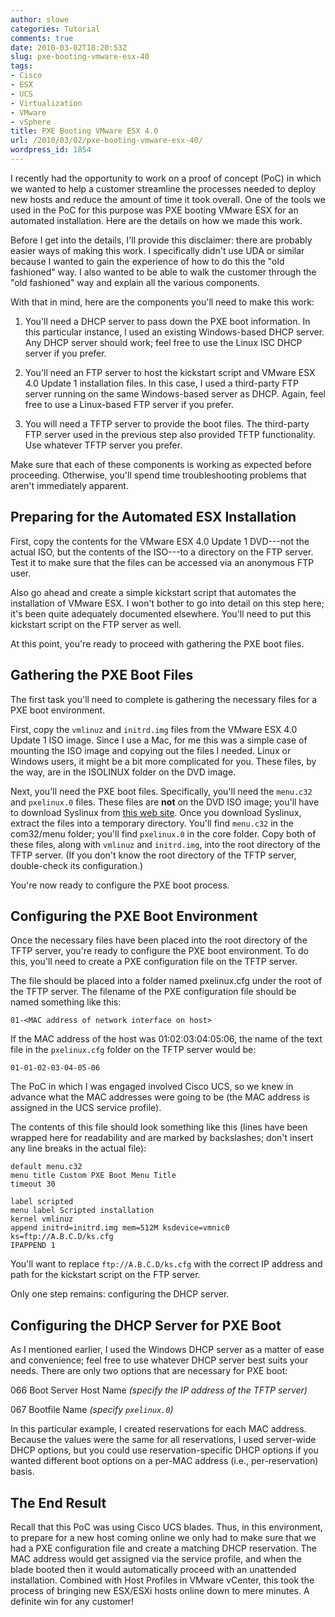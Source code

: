 ```yaml
---
author: slowe
categories: Tutorial
comments: true
date: 2010-03-02T18:20:53Z
slug: pxe-booting-vmware-esx-40
tags:
- Cisco
- ESX
- UCS
- Virtualization
- VMware
- vSphere
title: PXE Booting VMware ESX 4.0
url: /2010/03/02/pxe-booting-vmware-esx-40/
wordpress_id: 1854
---
```


I recently had the opportunity to work on a proof of concept (PoC) in which we wanted to help a customer streamline the processes needed to deploy new hosts and reduce the amount of time it took overall. One of the tools we used in the PoC for this purpose was PXE booting VMware ESX for an automated installation. Here are the details on how we made this work.

Before I get into the details, I'll provide this disclaimer: there are probably easier ways of making this work. I specifically didn't use UDA or similar because I wanted to gain the experience of how to do this the "old fashioned" way. I also wanted to be able to walk the customer through the "old fashioned" way and explain all the various components.

With that in mind, here are the components you'll need to make this work:

1. You'll need a DHCP server to pass down the PXE boot information. In this particular instance, I used an existing Windows-based DHCP server. Any DHCP server should work; feel free to use the Linux ISC DHCP server if you prefer.

2. You'll need an FTP server to host the kickstart script and VMware ESX 4.0 Update 1 installation files. In this case, I used a third-party FTP server running on the same Windows-based server as DHCP. Again, feel free to use a Linux-based FTP server if you prefer.

3. You will need a TFTP server to provide the boot files. The third-party FTP server used in the previous step also provided TFTP functionality. Use whatever TFTP server you prefer.

Make sure that each of these components is working as expected before proceeding. Otherwise, you'll spend time troubleshooting problems that aren't immediately apparent.

## Preparing for the Automated ESX Installation

First, copy the contents for the VMware ESX 4.0 Update 1 DVD---not the actual ISO, but the contents of the ISO---to a directory on the FTP server. Test it to make sure that the files can be accessed via an anonymous FTP user.

Also go ahead and create a simple kickstart script that automates the installation of VMware ESX. I won't bother to go into detail on this step here; it's been quite adequately documented elsewhere. You'll need to put this kickstart script on the FTP server as well.

At this point, you're ready to proceed with gathering the PXE boot files.

## Gathering the PXE Boot Files

The first task you'll need to complete is gathering the necessary files for a PXE boot environment.

First, copy the `vmlinuz` and `initrd.img` files from the VMware ESX 4.0 Update 1 ISO image. Since I use a Mac, for me this was a simple case of mounting the ISO image and copying out the files I needed. Linux or Windows users, it might be a bit more complicated for you. These files, by the way, are in the ISOLINUX folder on the DVD image.

Next, you'll need the PXE boot files. Specifically, you'll need the `menu.c32` and `pxelinux.0` files. These files are **not** on the DVD ISO image; you'll have to download Syslinux from [this web site](http://syslinux.zytor.com/wiki/index.php/The_Syslinux_Project). Once you download Syslinux, extract the files into a temporary directory. You'll find `menu.c32` in the com32/menu folder; you'll find `pxelinux.0` in the core folder. Copy both of these files, along with `vmlinuz` and `initrd.img`, into the root directory of the TFTP server. (If you don't know the root directory of the TFTP server, double-check its configuration.)

You're now ready to configure the PXE boot process.

## Configuring the PXE Boot Environment

Once the necessary files have been placed into the root directory of the TFTP server, you're ready to configure the PXE boot environment. To do this, you'll need to create a PXE configuration file on the TFTP server.

The file should be placed into a folder named pxelinux.cfg under the root of the TFTP server. The filename of the PXE configuration file should be named something like this:

	01-<MAC address of network interface on host>

If the MAC address of the host was 01:02:03:04:05:06, the name of the text file in the `pxelinux.cfg` folder on the TFTP server would be:

	01-01-02-03-04-05-06

The PoC in which I was engaged involved Cisco UCS, so we knew in advance what the MAC addresses were going to be (the MAC address is assigned in the UCS service profile).

The contents of this file should look something like this (lines have been wrapped here for readability and are marked by backslashes; don't insert any line breaks in the actual file):

```text
default menu.c32  
menu title Custom PXE Boot Menu Title  
timeout 30  

label scripted  
menu label Scripted installation  
kernel vmlinuz  
append initrd=initrd.img mem=512M ksdevice=vmnic0 ks=ftp://A.B.C.D/ks.cfg  
IPAPPEND 1
```

You'll want to replace `ftp://A.B.C.D/ks.cfg` with the correct IP address and path for the kickstart script on the FTP server.

Only one step remains: configuring the DHCP server.

## Configuring the DHCP Server for PXE Boot

As I mentioned earlier, I used the Windows DHCP server as a matter of ease and convenience; feel free to use whatever DHCP server best suits your needs. There are only two options that are necessary for PXE boot:

066 Boot Server Host Name _(specify the IP address of the TFTP server)_  

067 Bootfile Name _(specify `pxelinux.0`)_

In this particular example, I created reservations for each MAC address. Because the values were the same for all reservations, I used server-wide DHCP options, but you could use reservation-specific DHCP options if you wanted different boot options on a per-MAC address (i.e., per-reservation) basis.

## The End Result

Recall that this PoC was using Cisco UCS blades. Thus, in this environment, to prepare for a new host coming online we only had to make sure that we had a PXE configuration file and create a matching DHCP reservation. The MAC address would get assigned via the service profile, and when the blade booted then it would automatically proceed with an unattended installation. Combined with Host Profiles in VMware vCenter, this took the process of bringing new ESX/ESXi hosts online down to mere minutes. A definite win for any customer!
